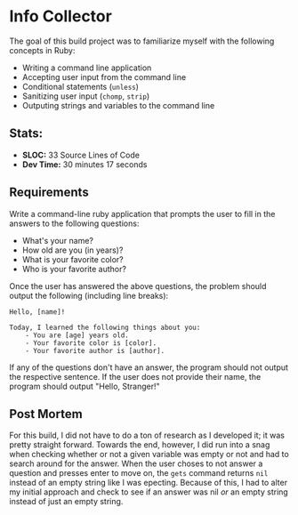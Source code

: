 Info Collector
==============
The goal of this build project was to familiarize myself with the following concepts in Ruby:

  * Writing a command line application
  * Accepting user input from the command line
  * Conditional statements (`unless`)
  * Sanitizing user input (`chomp`, `strip`)
  * Outputing strings and variables to the command line

Stats:
------
  * **SLOC:** 33 Source Lines of Code
  * **Dev Time:** 30 minutes 17 seconds

Requirements
------------

Write a command-line ruby application that prompts the user to fill in the answers to the following questions:

   * What's your name?
   * How old are you (in years)?
   * What is your favorite color?
   * Who is your favorite author?

Once the user has answered the above questions, the problem should output the following (including line breaks):

    Hello, [name]!

    Today, I learned the following things about you:
        - You are [age] years old.
        - Your favorite color is [color].
        - Your favorite author is [author].

If any of the questions don't have an answer, the program should not output the respective sentence. If the user does not provide their name, the program should output "Hello, Stranger!"

Post Mortem
-----------

For this build, I did not have to do a ton of research as I developed it; it was pretty straight forward. Towards the end, however, I did run into a snag when checking whether or not a given variable was empty or not and had to search around for the answer. When the user choses to not answer a question and presses enter to move on, the `gets` command returns `nil` instead of an empty string like I was epecting. Because of this, I had to alter my initial approach and check to see if an answer was nil _or_ an empty string instead of just an empty string.